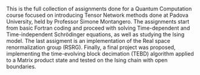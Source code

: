 This is the full collection of assignments done for a Quantum Computation course focused on introducing Tensor Network methods done at Padova University, held by Professor Simone Montangero.
The assignments start from basic Fortran coding and proceed with solving Time-dependent and Time-independent Schrödinger equations, as well as studying the Ising model.
The last assigment is an implementation of the Real space renormalization group (RSRG).
Finally, a final project was proposed, implementing the time-evolving block decimation (TEBD) algorithm applied to a Matrix product state and tested on the Ising chain with open boundaries.
